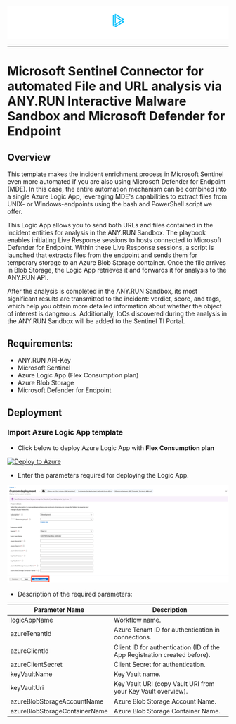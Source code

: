 <p align="center">
    <a href="#readme">
        <img alt="ANY.RUN logo" src="https://raw.githubusercontent.com/anyrun/anyrun-sdk/b3dfde1d3aa018d0a1c3b5d0fa8aaa652e80d883/static/logo.svg">
    </a>
</p>

______________________________________________________________________

# Microsoft Sentinel Connector for automated File and URL analysis via ANY.RUN Interactive Malware Sandbox and Microsoft Defender for Endpoint

## Overview

This template makes the incident enrichment process in Microsoft Sentinel even more automated if you are also using Microsoft Defender for Endpoint (MDE). 
In this case, the entire automation mechanism can be combined into a single Azure Logic App, leveraging MDE's capabilities to extract files from UNIX- or Windows-endpoints using the bash and PowerShell script we offer.

This Logic App allows you to send both URLs and files contained in the incident entities for analysis in the ANY.RUN Sandbox. The playbook enables initiating Live Response sessions to hosts connected to Microsoft Defender for Endpoint. Within these Live Response sessions, a script is launched that extracts files from the endpoint and sends them for temporary storage to an Azure Blob Storage container. Once the file arrives in Blob Storage, the Logic App retrieves it and forwards it for analysis to the ANY.RUN API.

After the analysis is completed in the ANY.RUN Sandbox, its most significant results are transmitted to the incident: verdict, score, and tags, which help you obtain more detailed information about whether the object of interest is dangerous. Additionally, IoCs discovered during the analysis in the ANY.RUN Sandbox will be added to the Sentinel TI Portal.

## Requirements:
- ANY.RUN API-Key
- Microsoft Sentinel
- Azure Logic App (Flex Consumption plan)
- Azure Blob Storage
- Microsoft Defender for Endpoint

## Deployment

### Import Azure Logic App template

- Click below to deploy Azure Logic App with **Flex Consumption plan**

[![Deploy to Azure](https://aka.ms/deploytoazurebutton)](https://portal.azure.com/#create/Microsoft.Template/uri/https%3A%2F%2Fraw.githubusercontent.com%2Frollehfoh%2FANY.RUN%2Fmain%2Fconnectors%2FMicrosoft%2FMS%2520Sentinel%2520SIEM-SOAR%2FANYRUN-Sandbox-Defender%2FANYRUN-Sandbox-Defender.json)

- Enter the parameters required for deploying the Logic App.

![logic_app_deployment](images/001.png)

- Description of the required parameters:

| Parameter Name              | Description                                                                 |
|-----------------------------|-----------------------------------------------------------------------------|
| logicAppName                | Workflow name.                                                              |
| azureTenantId               | Azure Tenant ID for authentication in connections.                          |
| azureClientId               | Client ID for authentication (ID of the App Registration created before).   |
| azureClientSecret           | Client Secret for authentication.                                           |
| keyVaultName                | Key Vault name.                                                             |
| keyVaultUri                 | Key Vault URI (copy Vault URI from your Key Vault overview).                |
| azureBlobStorageAccountName | Azure Blob Storage Account Name.                                            |
| azureBlobStorageContainerName | Azure Blob Storage Container Name.                                        |
